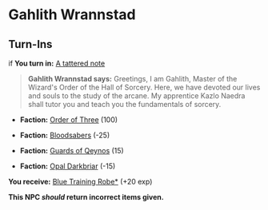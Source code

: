 # Gahlith Wrannstad
## Turn-Ins






if **You turn in:** [A tattered note](/item/18718)


>**Gahlith Wrannstad says:** Greetings, I am Gahlith, Master of the Wizard's Order of the Hall of Sorcery. Here, we have devoted our lives and souls to the study of the arcane. My apprentice Kazlo Naedra shall tutor you and teach you the fundamentals of sorcery.


* __Faction:__ [Order of Three](/faction/342) (100)


* __Faction:__ [Bloodsabers](/faction/221) (-25)


* __Faction:__ [Guards of Qeynos](/faction/262) (15)


* __Faction:__ [Opal Darkbriar](/faction/296) (-15)


 **You receive:**  [Blue Training Robe*](/item/13508) (+20 exp)

**This NPC *should* return incorrect items given.**


